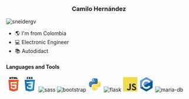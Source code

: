 
<h3 align="center">Camilo Hernández</h3>

<p align="left"> <img src="https://komarev.com/ghpvc/?username=CamiloD17&label=Profile%20views&color=0e75b6&style=flat%22" alt="sneidergv" /> </p>

- 🌎 I'm from Colombia
- 💻 Electronic Engineer
- 📚 Autodidact


<h4 align="left">Languages and Tools</h4>
<p align="left">
 <img src="https://raw.githubusercontent.com/devicons/devicon/master/icons/html5/html5-original-wordmark.svg" alt="html5" width="40" height="40"/>
<img src="https://raw.githubusercontent.com/devicons/devicon/master/icons/css3/css3-original-wordmark.svg" alt="css3" width="40" height="40"/>
<img src="https://img.icons8.com/color/344/sass.png" alt="sass" width="40" height="40"/>
<img src="https://img.icons8.com/color/344/bootstrap.png" alt="bootstrap" width="40" height="40"/>
<img src="https://raw.githubusercontent.com/devicons/devicon/master/icons/python/python-original.svg" alt="python" width="40" height="40"/> 
<img src="https://cdn.svgporn.com/logos/flask.svg" alt="flask" width="40" height="40"/>
 <img src="https://raw.githubusercontent.com/devicons/devicon/master/icons/javascript/javascript-original.svg" alt="javascript" width="40" height="40"/>
<img src="https://raw.githubusercontent.com/devicons/devicon/master/icons/c/c-original.svg" alt="c" width="40" height="40"/>
<img src="https://img.icons8.com/color/344/maria-db.png" alt="maria-db" width="40" height="40"/> 


